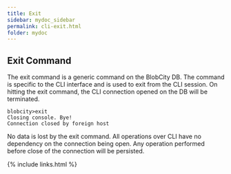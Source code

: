 ```yaml
---
title: Exit
sidebar: mydoc_sidebar
permalink: cli-exit.html
folder: mydoc
---
```


## Exit Command

The exit command is a generic command on the BlobCity DB. The command is specific to the CLI interface and is used to exit from the CLI session. On hitting the exit command, the CLI connection opened on the DB will be terminated.

```
blobcity>exit
Closing console. Bye!
Connection closed by foreign host
```

No data is lost by the exit command. All operations over CLI have no dependency on the connection being open. Any operation performed before close of the connection will be persisted.

{% include links.html %}
